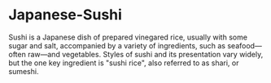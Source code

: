 # Japanese-Sushi

Sushi is a Japanese dish of prepared vinegared rice, usually with some sugar and salt, accompanied by a variety of ingredients, such as seafood—often raw—and vegetables. Styles of sushi and its presentation vary widely, but the one key ingredient is "sushi rice", also referred to as shari, or sumeshi.
